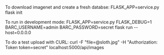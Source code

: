 
To download imagenet and create a fresh databse:
    FLASK_APP=service.py flask init

To run in development mode:
    FLASK_APP=service.py FLASK_DEBUG=1 BARC_USERNAME=admin BARC_PASSWORD=secret flask run --host=0.0.0.0

To do a test upload with CURL:
    curl -F "file=@sloth.jpg" -H "Authorization: Token token=secret" localhost:5000/api/images


